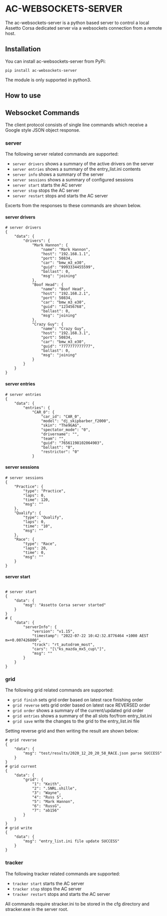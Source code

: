 # AC-WEBSOCKETS-SERVER

The ac-websockets-server is a python based server to control a local Assetto Corsa dedicated server via a websockets connection from a remote host.

## Installation

You can install ac-websockets-server from PyPi:

```
pip install ac-websockets-server
```

The module is only supported in python3.

## How to use

## Websocket Commands

The client protocol consists of single line commands which receive a Google style JSON object response.

### server
The following server related commands are supported:

- `server drivers`  shows a summary of the active drivers on the server
- `server entries`  shows a summary of the entry_list.ini contents
- `server info`  shows a summary of the server
- `server sessions`  shows a summary of configured sessions
- `server start` starts the AC server
- `server stop`  stops the AC server
- `server restart`   stops and starts the AC server

Excerts from the responses to these commands are shown below.

#### server drivers

```
# server drivers
{
    "data": {
        "drivers": {
            "Mark Hannon": {
                "name": "Mark Hannon",
                "host": "192.168.1.1",
                "port": 50834,
                "car": "bmw_m3_e30",
                "guid": "9993334455599",
                "ballast": 0,
                "msg": "joining"
            },
            "Boof Head": {
                "name": "Boof Head",
                "host": "192.168.2.1",
                "port": 50834,
                "car": "bmw_m3_e30",
                "guid": "123456768",
                "ballast": 0,
                "msg": "joining"
            },
            "Crazy Guy": {
                "name": "Crazy Guy",
                "host": "192.168.3.1",
                "port": 50834,
                "car": "bmw_m3_e30",
                "guid": "7777777777777",
                "ballast": 0,
                "msg": "joining"
            }
        }
    }
}
```
#### server entries

```
# server entries
{
    "data": {
        "entries": {
            "CAR_0": {
                "car_id": "CAR_0",
                "model": "dj_skipbarber_f2000",
                "skin": "The9GAG",
                "spectator_mode": "0",
                "drivername": "",
                "team": "",
                "guid": "76561198102064903",
                "ballast": "0",
                "restrictor": "0"
            }
```
#### server sessions

```
# server sessions
{
    "Practice": {
        "type": "Practice",
        "laps": 0,
        "time": 120,
        "msg": ""
    },
    "Qualify": {
        "type": "Qualify",
        "laps": 0,
        "time": "10",
        "msg": ""
    },
    "Race": {
        "type": "Race",
        "laps": 20,
        "time": 0,
        "msg": ""
    }
}
```
#### server start
```

# server start
{
    "data": {
        "msg": "Assetto Corsa server started"
    }
}
# {
    "data": {
        "serverInfo": {
            "version": "v1.15",
            "timestamp": "2022-07-22 10:42:32.8776464 +1000 AEST m=+0.007426800",
            "track": "rt_autodrom_most",
            "cars": "[\"ks_mazda_mx5_cup\"]",
            "msg": ""
        }
    }
}
```
### grid

The following grid related commands are supported:

- `grid finish`  sets grid order based on latest race finishing order
- `grid reverse`  sets grid order based on latest race REVERSED order
- `grid order`  shows a summary of the current/updated grid order
- `grid entries`  shows a summary of the all slots for/from entry_list.ini
- `grid save` write the changes to the grid to the entry_list.ini file


Setting reverse grid and then writing the result are shown below:

```
# grid reverse
{
    "data": {
        "msg": "test/results/2020_12_20_20_58_RACE.json parse SUCCESS"
    }
}
# grid current
{
    "data": {
        "grid": {
            "1": "Keith",
            "2": ".SNRL.shille",
            "3": "Wayne",
            "4": "Russ S",
            "5": "Mark Hannon",
            "6": "RussG",
            "7": "ab156"
        }
    }
}
# grid write
{
    "data": {
        "msg": "entry_list.ini file update SUCCESS"
    }
}
```

### tracker
The following tracker related commands are supported:

- `tracker start` starts the AC server
- `tracker stop`  stops the AC server
- `tracker restart`   stops and starts the AC server

All commands require stracker.ini to be stored in the cfg directory and stracker.exe in the server root.


